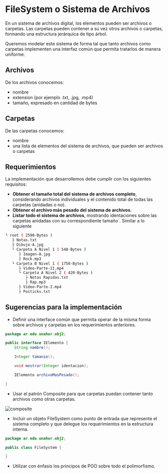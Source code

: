 # FileSystem o Sistema de Archivos

En un sistema de archivos digital, los elementos pueden ser archivos o carpetas.
Las carpetas pueden contener a su vez otros archivos o carpetas, formando una estructura jerárquica de tipo árbol.

Queremos modelar este sistema de forma tal que tanto archivos como carpetas implementen una interfaz común que permita tratarlos de manera uniforme.

## Archivos

De los archivos conocemos:

- nombre
- extension (por ejemplo .txt, .jpg, .mp4)
- tamaño, expresado en cantidad de bytes

## Carpetas

De las carpetas conocemos:

- nombre
- una lista de elementos del sistema de archivos, que pueden ser archivos o carpetas

## Requerimientos

La implementación que desarrollemos debe cumplir con los siguientes requisitos:

- **Obtener el tamaño total del sistema de archivos completo**, considerando archivos individuales y el contenido total de todas las carpetas (anidadas o no).
- **Obtener el archivo más pesado del sistema de archivos**.
- **Listar todo el sistema de archivos**, mostrando identaciones sobre las carpetas anidadas con su correspondiente tamaño`. Similar a lo siguiente

```bash
└ root ( 2590-Bytes )
   ├ Notas.txt
   ├ Dibujo-A.jpg
   └ Carpeta A Nivel 1 ( 540-Bytes )
      ├ Imagen-A.jpg
      ├ Rock.mp3
   └ Carpeta B Nivel 1 ( 1750-Bytes )
      ├ Video-Parte-II.mp4
      └ Carpeta A Nivel 2 ( 420-Bytes )
         ├ Notas Rapidas.txt
         ├ Rap.mp3
      ├ Video-Parte-I.mp4
      ├ Posticks.txt
```

## Sugerencias para la implementación

- Definir una interface común que permita operar de la misma forma sobre archivos y carpetas en los requerimientos anteriores.

```java
package ar.edu.unahur.obj2;

public interface IElemento {
    String nombre();

    Integer tamanio();

    void mostrar(Integer identacion);

    IElemento archivoMasPesado();

}
```

- Usar el patrón Composite para que carpetas puedan contener tanto archivos como otras carpetas.

![composite](./assets/composite.png)

- Incluir un objeto FileSystem como punto de entrada que represente el sistema completo y que delegue los requerimientos en la estructura interna.

```java
package ar.edu.unahur.obj2;

public class FileSystem {

}
```

- Utilizar con énfasis los principos de POO sobre todo el polimorfismo.
